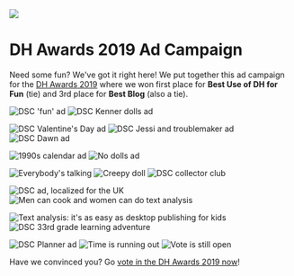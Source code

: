 <img src="https://datasittersclub.github.io/site/_static/DSClogo.png" />

# DH Awards 2019 Ad Campaign

Need some fun? We've got it right here! We put together this ad campaign for the <a href="http://dhawards.org/dhawards2019/results/">DH Awards 2019</a> where we won first place for **Best Use of DH for Fun** (tie) and 3rd place for **Best Blog** (also a tie).

![DSC 'fun' ad](_static/images/dhawards2019/dsc_fun_ad.jpg)
![DSC Kenner dolls ad](_static/images/dhawards2019/kenner_dolls_dsc_ad.jpg)

![DSC Valentine's Day ad](_static/images/dhawards2019/valentines_day_dsc_ad.jpg)
![DSC Jessi and troublemaker ad](_static/images/dhawards2019/jessi_troublemaker_dsc_ad.jpg)
![DSC Dawn ad](_static/images/dhawards2019/dsc_ad_dawn.jpg)

![1990s calendar ad](_static/images/dhawards2019/1990_cover_dsc_ad.jpg)
![No dolls ad](_static/images/dhawards2019/dsc_ad_no_dolls.jpg)

![Everybody's talking](_static/images/dhawards2019/everybodys_talking_dsc_ad.jpg)
![Creepy doll](_static/images/dhawards2019/possessed_doll_dsc_ad.jpg)
![DSC collector club](_static/images/dhawards2019/collectors_club_ad.jpg)

![DSC ad, localized for the UK](_static/images/dhawards2019/dsc_uk_kristy_president_ad.jpg)
![Men can cook and women can do text analysis](_static/images/dhawards2019/dsc_ad_mr_mom.jpg)

![Text analysis: it's as easy as desktop publishing for kids](_static/images/dhawards2019/dsc_ad_friendship_kit.jpg)
![DSC 33rd grade learning adventure](_static/images/dhawards2019/dsc_ad_33rd_grade_learning_adventure.jpg)

![DSC Planner ad](_static/images/dhawards2019/dsc_ad_planner.jpg)
![Time is running out](_static/images/dhawards2019/dsc_time_running_out.jpg)
![Vote is still open](_static/images/dhawards2019/dsc_vote_still_open.jpg)

Have we convinced you? Go [vote in the DH Awards 2019 now](http://dhawards.org/dhawards2019/voting/)!

```python

```
